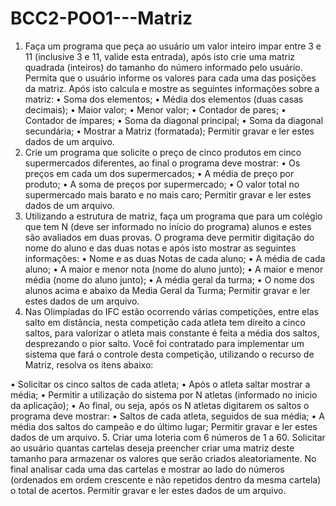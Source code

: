 # BCC2-POO1---Matriz

1. Faça um programa que peça ao usuário um valor inteiro impar entre 3 e 11 (inclusive 3 e
11, valide esta entrada), após isto crie uma matriz quadrada (inteiros) do tamanho do número
informado pelo usuário. Permita que o usuário informe os valores para cada uma das
posições da matriz. Após isto calcula e mostre as seguintes informações sobre a matriz:
• Soma dos elementos;
• Média dos elementos (duas casas decimais);
• Maior valor;
• Menor valor;
• Contador de pares;
• Contador de ímpares;
• Soma da diagonal principal;
• Soma da diagonal secundária;
• Mostrar a Matriz (formatada);
Permitir gravar e ler estes dados de um arquivo.
2. Crie um programa que solicite o preço de cinco produtos em cinco supermercados
diferentes, ao final o programa deve mostrar:
• Os preços em cada um dos supermercados;
• A média de preço por produto;
• A soma de preços por supermercado;
• O valor total no supermercado mais barato e no mais caro;
Permitir gravar e ler estes dados de um arquivo.
3. Utilizando a estrutura de matriz, faça um programa que para um colégio que tem N (deve
ser informado no início do programa) alunos e estes são avaliados em duas provas. O
programa deve permitir digitação do nome do aluno e das duas notas e após isto mostrar as
seguintes informações:
• Nome e as duas Notas de cada aluno;
• A média de cada aluno;
• A maior e menor nota (nome do aluno junto);
• A maior e menor média (nome do aluno junto);
• A média geral da turma;
• O nome dos alunos acima e abaixo da Media Geral da Turma;
Permitir gravar e ler estes dados de um arquivo.
4. Nas Olimpíadas do IFC estão ocorrendo várias competições, entre elas salto em
distância, nesta competição cada atleta tem direito a cinco saltos, para valorizar o atleta
mais constante é feita a média dos saltos, desprezando o pior salto. Você foi contratado para
implementar um sistema que fará o controle desta competição, utilizando o recurso de Matriz,
resolva os itens abaixo:

• Solicitar os cinco saltos de cada atleta;
• Após o atleta saltar mostrar a média;
• Permitir a utilização do sistema por N atletas (informado no inicio da aplicação);
• Ao final, ou seja, após os N atletas digitarem os saltos o programa deve mostrar:
• Saltos de cada atleta, seguidos de sua média;
• A média dos saltos do campeão e do último lugar;
Permitir gravar e ler estes dados de um arquivo.
5. Criar uma loteria com 6 números de 1 a 60. Solicitar ao usuário quantas cartelas deseja
preencher criar uma matriz deste tamanho para armazenar os valores que serão criados
aleatoriamente. No final analisar cada uma das cartelas e mostrar ao lado do números (ordenados
em ordem crescente e não repetidos dentro da mesma cartela) o total de acertos.
Permitir gravar e ler estes dados de um arquivo.
